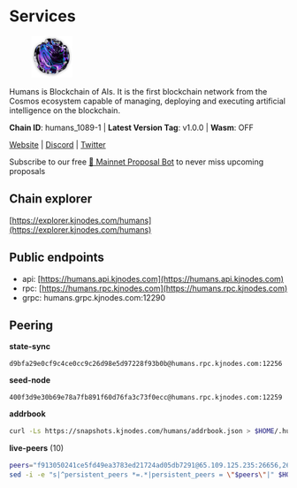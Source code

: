# Services

<figure><img src="https://raw.githubusercontent.com/kj89/cosmos-images/main/logos/humans.png" alt=""><figcaption></figcaption></figure>

Humans is Blockchain of AIs. It is the first blockchain network  from the Cosmos ecosystem capable of managing, deploying and  executing artificial intelligence on the blockchain.

**Chain ID**: humans_1089-1 | **Latest Version Tag**: v1.0.0 | **Wasm**: OFF

[Website](https://humans.ai) | [Discord](https://discord.gg/humansdotai) | [Twitter](https://twitter.com/humansdotai)



Subscribe to our free [🤖 Mainnet Proposal Bot](https://t.me/kjnodes_proposal_bot) to never miss upcoming proposals


## Chain explorer
[https://explorer.kjnodes.com/humans](https://explorer.kjnodes.com/humans)

## Public endpoints

* api: [https://humans.api.kjnodes.com](https://humans.api.kjnodes.com)
* rpc: [https://humans.rpc.kjnodes.com](https://humans.rpc.kjnodes.com)
* grpc: humans.grpc.kjnodes.com:12290

## Peering

**state-sync**

```text
d9bfa29e0cf9c4ce0cc9c26d98e5d97228f93b0b@humans.rpc.kjnodes.com:12256
```

**seed-node**

```text
400f3d9e30b69e78a7fb891f60d76fa3c73f0ecc@humans.rpc.kjnodes.com:12259
```

**addrbook**
```bash
curl -Ls https://snapshots.kjnodes.com/humans/addrbook.json > $HOME/.humansd/config/addrbook.json
```

**live-peers** (10)
```bash
peers="f913050241ce5fd49ea3783ed21724ad05db7291@65.109.125.235:26656,2628d82e90f0b58b823fdbc42a1a1629645e2293@51.89.98.102:55686,93f4b883a14bac52c5a5436b0577d084ffc2c0f5@38.146.3.143:18456,d70c9343af28023a78aceb653e885666c12fec3b@138.201.121.185:26687,025cdc1186815f3f28567b30a1667130f0f6c863@212.47.234.245:26656,32793227512886818e6c13a928ccfd675c0030c3@51.79.82.138:26656,d1a561f25837a6bbc930b0f40356c09a60de09fa@141.94.193.28:55686,abd78601b249e56a0d88d8ea361bae8e36cbf804@103.180.28.92:26656,20f95f8b8dd32b94b593dc3e8fcf0b0aeb74b85d@94.237.93.65:26656,d9bfa29e0cf9c4ce0cc9c26d98e5d97228f93b0b@65.109.88.38:12256"
sed -i -e "s|^persistent_peers *=.*|persistent_peers = \"$peers\"|" $HOME/.humansd/config/config.toml
```

